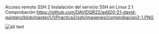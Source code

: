 
Acceso remoto SSH
2 Instalación del servicio SSH en Linux
2.1 Comprobación
https://github.com/DAVIDQR22/add20-21-david-quintero/blob/master/U1/Practica2/ssh/imagenes/comprobacion2-1.PNG

![alt text](http://raw.githubusercontent.com/DAVIDQR22/add20-21-david-quintero/U1/Practica2/ssh/imagenes/comprobacion2-1.PNG.png)

